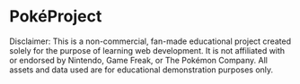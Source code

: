 # PokéProject

Disclaimer: This is a non-commercial, fan-made educational project created solely for the purpose of learning web development. It is not affiliated with or endorsed by Nintendo, Game Freak, or The Pokémon Company. All assets and data used are for educational demonstration purposes only.
